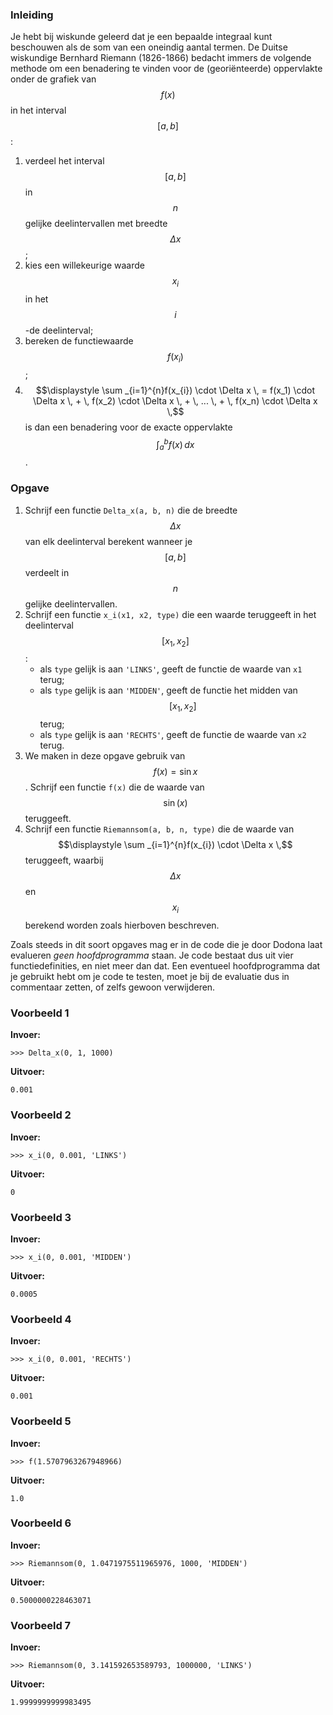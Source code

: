 ### Inleiding

Je hebt bij wiskunde geleerd dat je een bepaalde integraal kunt beschouwen als de som van een oneindig aantal termen. De Duitse wiskundige Bernhard Riemann (1826-1866) bedacht immers de volgende methode om een benadering te vinden voor de (georiënteerde) oppervlakte onder de grafiek van $$f(x)$$ in het interval $$[a,b]$$:
1. verdeel het interval $$[a,b]$$ in $$n$$ gelijke deelintervallen met breedte $$\Delta x$$;
2. kies een willekeurige waarde $$x_{i}$$ in het $$i$$-de deelinterval;
3. bereken de functiewaarde $$f(x_{i})$$;
4. $$\displaystyle \sum _{i=1}^{n}f(x_{i}) \cdot \Delta x \, = f(x_1) \cdot \Delta x \, + \, f(x_2) \cdot \Delta x \, + \, ... \, + \, f(x_n) \cdot \Delta x \,$$ is dan een benadering voor de exacte oppervlakte $$\displaystyle \int _{a}^{b} f(x) \, dx$$. 

### Opgave

1. Schrijf een functie `Delta_x(a, b, n)` die de breedte $$\Delta x$$ van elk deelinterval berekent wanneer je $$[a,b]$$ verdeelt in $$n$$ gelijke deelintervallen.
2. Schrijf een functie `x_i(x1, x2, type)` die een waarde teruggeeft in het deelinterval $$[x_1, x_2]$$:
    * als `type` gelijk is aan `'LINKS'`, geeft de functie de waarde van `x1` terug;
    * als `type` gelijk is aan `'MIDDEN'`, geeft de functie het midden van $$[x_1, x_2]$$ terug;
    * als `type` gelijk is aan `'RECHTS'`, geeft de functie de waarde van `x2` terug.
3. We maken in deze opgave gebruik van $$f(x) = \sin x$$. Schrijf een functie `f(x)` die de waarde van $$\sin(x)$$ teruggeeft.
4. Schrijf een functie `Riemannsom(a, b, n, type)` die de waarde van $$\displaystyle \sum _{i=1}^{n}f(x_{i}) \cdot \Delta x \,$$ teruggeeft, waarbij $$\Delta x$$ en $$x_i$$ berekend worden zoals hierboven beschreven.

Zoals steeds in dit soort opgaves mag er in de code die je door Dodona laat evalueren *geen hoofdprogramma* staan. Je code bestaat dus uit vier functiedefinities, en niet meer dan dat. Een eventueel hoofdprogramma dat je gebruikt hebt om je code te testen, moet je bij de evaluatie dus in commentaar zetten, of zelfs gewoon verwijderen.
 
### Voorbeeld 1

**Invoer:**

    >>> Delta_x(0, 1, 1000)

**Uitvoer:**

    0.001

### Voorbeeld 2

**Invoer:**

    >>> x_i(0, 0.001, 'LINKS')

**Uitvoer:**

    0

### Voorbeeld 3

**Invoer:**

    >>> x_i(0, 0.001, 'MIDDEN')

**Uitvoer:**

    0.0005

### Voorbeeld 4

**Invoer:**

    >>> x_i(0, 0.001, 'RECHTS')

**Uitvoer:**

    0.001

### Voorbeeld 5

**Invoer:**

    >>> f(1.5707963267948966)

**Uitvoer:**

    1.0

### Voorbeeld 6

**Invoer:**

    >>> Riemannsom(0, 1.0471975511965976, 1000, 'MIDDEN')

**Uitvoer:**

    0.5000000228463071

### Voorbeeld 7

**Invoer:**

    >>> Riemannsom(0, 3.141592653589793, 1000000, 'LINKS')

**Uitvoer:**

    1.9999999999983495
    